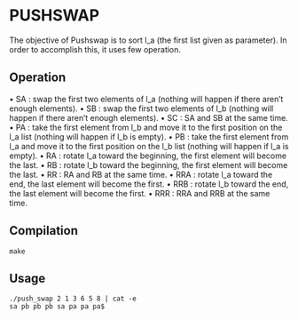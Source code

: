 # PUSHSWAP

The objective of Pushswap is to sort l_a (the first list given as parameter).
In order to accomplish this, it uses few operation.

## Operation

• SA : swap the first two elements of l_a (nothing will happen if there aren’t enough elements).
• SB : swap the first two elements of l_b (nothing will happen if there aren’t enough elements).
• SC : SA and SB at the same time.
• PA : take the first element from l_b and move it to the first position on the l_a list (nothing will happen if l_b is empty).
• PB : take the first element from l_a and move it to the first position on the l_b list (nothing will happen if l_a is empty).
• RA : rotate l_a toward the beginning, the first element will become the last.
• RB : rotate l_b toward the beginning, the first element will become the last.
• RR : RA and RB at the same time.
• RRA : rotate l_a toward the end, the last element will become the first.
• RRB : rotate l_b toward the end, the last element will become the first.
• RRR : RRA and RRB at the same time.

## Compilation

```
make
```

## Usage

```
./push_swap 2 1 3 6 5 8 | cat -e
sa pb pb pb sa pa pa pa$
```